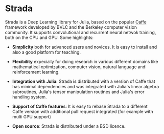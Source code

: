 # Strada

Strada is a Deep Learning library for Julia, based on the popular [Caffe](http://caffe.berkeleyvision.org/) framework developed by BVLC and the Berkeley computer vision community. It supports convolutional and recurrent neural netwok training, both on the CPU and GPU. Some highlights:

- **Simplicity** both for advanced users and novices. It is easy to install and also a good platform for teaching.

- **Flexibility** expecially for doing research in various different domains like mathematical optimization, computer vision, natural language and reinforcement learning.

- **Integration with Julia**: Strada is distributed with a version of Caffe that has minimal dependencies and was integrated with Julia's linear algebra subroutines, Julia's tensor manipulation routines and Julia's error handling system.

- **Support of Caffe features**: It is easy to rebase Strada to a different Caffe version with additional pull request integrated (for example with multi GPU support)

- **Open source**: Strada is distributed under a BSD licence.
